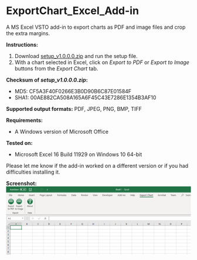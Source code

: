 # ExportChart_Excel_Add-in
A MS Excel VSTO add-in to export charts as PDF and image files and crop the extra margins.

**Instructions:**
1. Download [setup_v1.0.0.0.zip](setup_v1.0.0.0.zip) and run the setup file.
2. With a chart selected in Excel, click on *Export to PDF* or *Export to Image* buttons from the *Export Chart* tab.

**Checksum of *setup_v1.0.0.0.zip*:**
- MD5: CF5A3F40F0266E3B0D90B6C87E01584F
- SHA1: 00AE882CA508A165A6F45C43E7286E1354B3AF10

**Supported output formats:** PDF, JPEG, PNG, BMP, TIFF

**Requirements:**
- A Windows version of Microsoft Office

**Tested on:** 
- Microsoft Excel 16 Build 11929 on Windows 10 64-bit

Please let me know if the add-in worked on a different version or if you had difficulties installing it.

**Screenshot:**
![Screenshot](screenshot.png)
